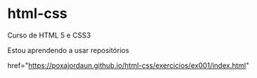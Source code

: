 # html-css
 Curso de HTML 5 e CSS3

Estou aprendendo a usar repositórios

<a> href="https://poxajordaun.github.io/html-css/exercicios/ex001/index.html" </a>